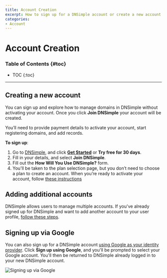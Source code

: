 ```yaml
---
title: Account Creation
excerpt: How to sign up for a DNSimple account or create a new account for an existing DNSimple user.
categories:
- Account
---
```


# Account Creation

### Table of Contents {#toc}

* TOC
{:toc}

---

## Creating a new account

You can sign up and explore how to manage domains in DNSimple without activating your account. Once you click **Join DNSimple** your account will be created.

You’ll need to provide payment details to activate your account, start registering domains, and add records.

**To sign up**:
1. Go to [DNSimple](https://dnsimple.com/), and click [**Get Started**](https://dnsimple.com/signup) or **Try free for 30 days**.
1. Fill in your details, and select **Join DNSimple**.
1. Fill out the **How Will You Use DNSimple?** form.
1. You'll be taken to the plan selection page, but you don’t need to choose a plan to create an account. When you’re ready to activate your account, follow [these instructions](https://support.dnsimple.com/articles/account-activation/)

## Adding additional accounts

DNSimple allows users to manage multiple accounts. If you've already signed up for DNSimple and want to add another account to your user profile, [follow these steps](/articles/account-multi/#creating).

## Signing up via Google

You can also sign up for a DNSimple account [using Google as your identity provider](/articles/google-identity-provider). Click **Sign up using Google**, and you'll be prompted to select your Google account. You'll then be returned to DNSimple already logged in to your new DNSimple account.

![Signing up via Google](/files/google-sso-social-signup.png)
